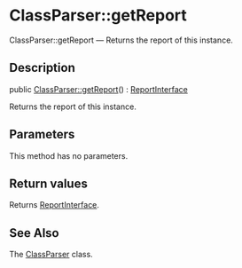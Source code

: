 ClassParser::getReport
================

ClassParser::getReport — Returns the report of this instance.

Description
---------------


public [ClassParser::getReport](https://github.com/lingtalfi/DocTools/blob/master/doc/api/DocTools/ClassParser/ClassParser/getReport.md)() : [ReportInterface](https://github.com/lingtalfi/DocTools/blob/master/doc/api/DocTools/Report/ReportInterface.md)




Returns the report of this instance.




Parameters
--------------

This method has no parameters.


Return values
----------------

Returns [ReportInterface](https://github.com/lingtalfi/DocTools/blob/master/doc/api/DocTools/Report/ReportInterface.md).









See Also
-----------

The [ClassParser](https://github.com/lingtalfi/DocTools/blob/master/doc/api/DocTools/ClassParser/ClassParser.md) class.
